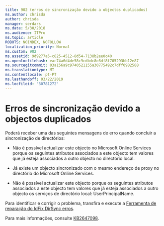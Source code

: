 ```yaml
---
title: 902 (erros de sincronização devido a objectos duplicados)
ms.author: chrisda
author: chrisda
manager: serdars
ms.date: 5/30/2018
ms.audience: ITPro
ms.topic: article
ROBOTS: NOINDEX, NOFOLLOW
localization_priority: Normal
ms.custom: 902
ms.assetid: 9d9277a5-c825-4512-8d54-7138b2ee0c40
ms.openlocfilehash: eac74a6d4de58c9cdbdc8e8df8f705293bb12e87
ms.sourcegitcommit: 03a156a9c9740521155a30775492c7dff0982588
ms.translationtype: MT
ms.contentlocale: pt-PT
ms.lasthandoff: 03/22/2019
ms.locfileid: "30781272"
---
```

# <a name="sync-errors-due-to-duplicate-objects"></a>Erros de sincronização devido a objectos duplicados

Poderá receber uma das seguintes mensagens de erro quando concluir a sincronização de directórios:
  
- Não é possível actualizar este objecto no Microsoft Online Services porque os seguintes atributos associados a este objecto tem valores que já esteja associados a outro objecto no directório local.
    
- Já existe um objecto sincronizado com o mesmo endereço de proxy no directório do Microsoft Online Services.
    
- Não é possível actualizar este objecto porque os seguintes atributos associados a este objecto tem valores que já esteja associados a outro objecto os serviços de directório local: UserPrincipalName.
    
Para identificar e corrigir o problema, transfira e execute a [Ferramenta de reparação do IdFix DirSync erros](https://www.microsoft.com/download/details.aspx?id=36832).
  
Para mais informações, consulte [KB2647098](https://support.microsoft.com/help/2647098/duplicate-or-invalid-attributes-prevent-directory-synchronization-in-o).
  

